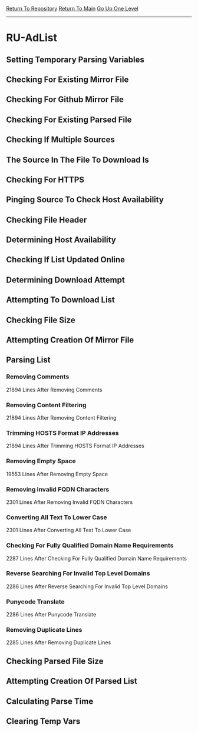 [Return To Repository](https://github.com/deathbybandaid/piholeparser/)
[Return To Main](https://github.com/deathbybandaid/piholeparser/blob/master/RecentRunLogs/Mainlog.md)
[Go Up One Level](https://github.com/deathbybandaid/piholeparser/blob/master/RecentRunLogs/TopLevelScripts/30-Processing-External-Blacklists.md)
____________________________________
# RU-AdList
## Setting Temporary Parsing Variables
## Checking For Existing Mirror File
## Checking For Github Mirror File
## Checking For Existing Parsed File
## Checking If Multiple Sources
## The Source In The File To Download Is
## Checking For HTTPS
## Pinging Source To Check Host Availability
## Checking File Header
## Determining Host Availability
## Checking If List Updated Online
## Determining Download Attempt
## Attempting To Download List
## Checking File Size
## Attempting Creation Of Mirror File
## Parsing List
### Removing Comments
21894 Lines After Removing Comments
### Removing Content Filtering
21894 Lines After Removing Content Filtering
### Trimming HOSTS Format IP Addresses
21894 Lines After Trimming HOSTS Format IP Addresses
### Removing Empty Space
19553 Lines After Removing Empty Space
### Removing Invalid FQDN Characters
2301 Lines After Removing Invalid FQDN Characters
### Converting All Text To Lower Case
2301 Lines After Converting All Text To Lower Case
### Checking For Fully Qualified Domain Name Requirements
2287 Lines After Checking For Fully Qualified Domain Name Requirements
### Reverse Searching For Invalid Top Level Domains
2286 Lines After Reverse Searching For Invalid Top Level Domains
### Punycode Translate
2286 Lines After Punycode Translate
### Removing Duplicate Lines
2285 Lines After Removing Duplicate Lines
## Checking Parsed File Size
## Attempting Creation Of Parsed List
## Calculating Parse Time
## Clearing Temp Vars

